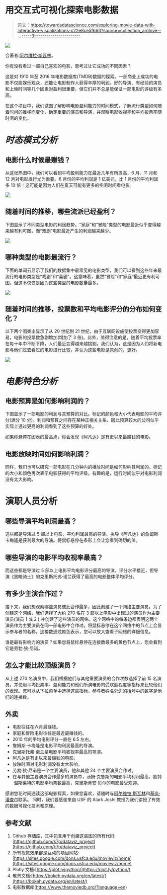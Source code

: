 # 用交互式可视化探索电影数据

> 原文：<https://towardsdatascience.com/exploring-movie-data-with-interactive-visualizations-c22e8ce5f663?source=collection_archive---------3----------------------->

![](img/75c8d71d31ae701b9c1ee98fd499c847.png)

合著者:[阿尔维拉·斯瓦林](https://medium.com/u/185ec3b29f78?source=post_page-----c22e8ce5f663--------------------------------)。

你有没有看过一部自己喜欢的电影，思考过让它成功的不同因素？

这是对 1910 年至 2016 年电影数据库(TMDB)数据的探索。一部商业上成功的电影不仅能娱乐观众，还能让电影制作人获得丰厚的利润。好的导演、有经验的演员和上映时间等几个因素对盈利很重要，但它们并不总是能保证一部电影的评级有多高。

在这个项目中，我们试图了解影响电影盈利能力的时间模式，了解流行类型如何随着时间的推移而变化，确定重要的演员和导演，并观察电影收视率和平均投票率随时间的变化。

# ***时态模式分析***

## 电影什么时候最赚钱？

从这张热图中，我们可以看到平均盈利能力在最近几年有所提高，6 月、11 月和 12 月对电影发行尤为重要。6 月份的平均利润是 1 亿美元，比 1 月份的平均利润多 10 倍！这可能是因为人们在夏天可能有更多的空闲时间看电影。

![](img/badbebac5541e99c78ea555978886f19.png)

## 随着时间的推移，哪些流派已经盈利？

下图显示了不同类型电影的利润趋势。“家庭”和“冒险”类型的电影最近似乎变得越来越有利可图，而“戏剧”电影最近产生的利润越来越少。

![](img/51f1c60d85eee87995fd80e2630ec9cb.png)

## 哪种类型的电影最流行？

下面的单词云显示了我们的数据集中最常见的电影类型，我们可以看到这些年来最流行的电影类型是“戏剧”和“喜剧”。这意味着，虽然“冒险”和“家庭”最近更有利可图，但这不仅仅是因为这些类型的电影数量最多。

![](img/7f0f568f2d65b7b3266a5aa452dc559d.png)

## 随着时间的推移，投票数和平均电影评分的分布如何变化？

以下两个图突出显示了从 20 世纪到 21 世纪，由于互联网设施使投票变得更加容易，电影的投票数急剧增加(增加了 3 倍)。此外，值得注意的是，随着平均投票率在每十年中不断下降，人们最近变得越来越挑剔。我们认为，这是因为人们将新电影与他们过去看过的电影进行比较，并认为这些电影是原创的，更好。

![](img/5941622e9e075001144bf334478b4df0.png)

# ***电影特色分析***

## 电影预算是如何影响利润的？

下图显示了一部电影的利润与其预算的对比。标记的颜色和大小代表电影的平均评分(满分 10 分)。利润和预算之间存在某种正相关关系，因此预算较大的公司似乎实际上通过更高的利润看到了这些预算的好处。

如果你悬停在图表的最高点，你会发现《阿凡达》是有史以来最赚钱的电影。

## 电影放映时间如何影响利润？

同样，我们也可以研究一部电影在几分钟内的播放时间是如何影响其利润的。标记的大小和颜色再次表示电影获得的平均评级。有趣的是，运行时间似乎对电影利润没有太大影响。

# 演职人员分析

## 哪些导演平均利润最高？

这些都是导演过 5 部以上电影，平均利润最高的导演。执导《阿凡达》的詹姆斯·卡梅隆是获利最大的导演。将鼠标悬停在条形上会让您看到确切的值。

## 哪些导演的电影平均收视率最高？

而这些都是导演过 5 部以上电影平均电影评分最高的导演。评分水平接近，但导演《黑暗骑士》的克里斯托弗·诺兰获得了最高的电影整体平均评分。

## 有多少主演合作过？

接下来，我们想观察哪些演员彼此合作最多，因此创建了一个网络主要演员。为了创建这个网络，我们选择了大约 270 名在 3 部以上电影中出现过的演员作为主要演员(演员 1 或 2 ),并创建了这些演员的网络。这个网络中的每条边都表明这两个演员作为主要演员在同一部电影中合作过。将鼠标悬停在这个网络中的节点上会显示参与者的名称，连接数通过颜色表示，您可以放大查看子网络的详细信息。

谁是最有影响力的演员？如果您将鼠标悬停在连接数最多的黄色节点上，您会看到它是劳勃·狄·尼诺。

## 怎么才能比较顶级演员？

从上述 270 名演员中，我们根据他们与其他重要演员的合作次数选择了前 15 名演员，并使用平均投票率、盈利能力和他们所演电影的受欢迎程度等指标来比较他们的表现。您可以从下拉菜单中选择这些指标，参与者姓名旁边的括号中的数字是他们的连接数。

## **外卖**

*   电影往往在六月最赚钱。
*   家庭和冒险电影往往是最近最赚钱的。
*   2010 年的平均电影评分一直在 6.5 左右。
*   詹姆斯·卡梅隆是电影平均利润最高的导演。
*   克里斯托弗·诺兰是电影平均收视率最高的导演。
*   阿凡达是有史以来最赚钱的电影。
*   放映时间对电影利润没有太大影响。
*   劳勃·狄·尼诺是一个主要演员，他和其他 24 个主要演员合作过。
*   在与其他主要演员合作最多的演员中，汤姆·克鲁斯的电影平均利润最高，凯特·温斯莱特的电影平均票数最高，克里斯蒂安·贝尔的电影最受欢迎。

感谢您花时间通读这部电影探索，如果您喜欢，请随时与[阿尔维拉·斯瓦林](https://www.linkedin.com/in/alvira-swalin/)和[基尚·潘查尔](https://www.linkedin.com/in/kishpancha/)联系。
同时，我们要感谢来自 USF 的 Alark Joshi 教授为我们讲授了有效的数据可视化技术和原理。

## **参考文献**

1.  Github 存储库，其中包含用于创建这些图的所有代码:[https://github.com/k7p/dataviz_project](https://github.com/k7p/dataviz_project)
2.  所有视觉效果都是互动的项目网站:[https://sites.google.com/dons.usfca.edu/movieviz/home](https://sites.google.com/dons.usfca.edu/movieviz/home)
3.  Plotly 文档:[https://plot.ly/python/](https://plot.ly/python/)
4.  散景文档:[https://bokeh.pydata.org/en/latest/](https://bokeh.pydata.org/en/latest/)
5.  电影数据库(https://www.themoviedb.org/?language=en)